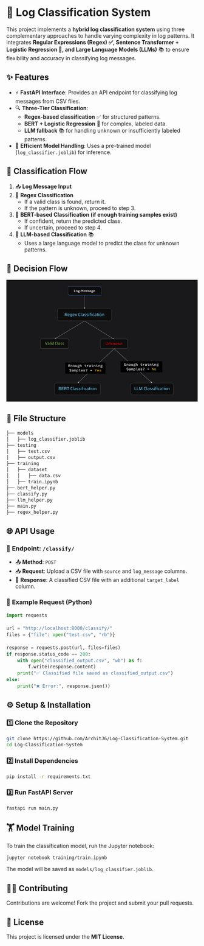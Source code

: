 # 🚀 Log Classification System  

This project implements a **hybrid log classification system** using three complementary approaches to handle varying complexity in log patterns. It integrates **Regular Expressions (Regex) ✅, Sentence Transformer + Logistic Regression 🤖, and Large Language Models (LLMs)** 📚 to ensure flexibility and accuracy in classifying log messages.  

## ✨ Features  

- ⚡ **FastAPI Interface**: Provides an API endpoint for classifying log messages from CSV files.  
- 🔍 **Three-Tier Classification**:  
  - **Regex-based classification** ✅ for structured patterns.  
  - **BERT + Logistic Regression** 🤖 for complex, labeled data.  
  - **LLM fallback** 📚 for handling unknown or insufficiently labeled patterns.  
- 📂 **Efficient Model Handling**: Uses a pre-trained model (`log_classifier.joblib`) for inference.  

## 🔄 Classification Flow  

1. 📥 **Log Message Input**  
2. 📝 **Regex Classification**  
   - If a valid class is found, return it.  
   - If the pattern is unknown, proceed to step 3.  
3. 🧠 **BERT-based Classification (if enough training samples exist)**  
   - If confident, return the predicted class.  
   - If uncertain, proceed to step 4.  
4. 🤯 **LLM-based Classification** 📚 
   - Uses a large language model to predict the class for unknown patterns.  

## 🎯 Decision Flow
![decision_flow](decision_flow.png)

## 📂 File Structure  

```
├── models  
│   ├── log_classifier.joblib  
├── testing  
│   ├── test.csv  
│   ├── output.csv  
├── training  
│   ├── dataset  
│   │   ├── data.csv  
│   ├── train.ipynb  
├── bert_helper.py  
├── classify.py  
├── llm_helper.py  
├── main.py  
├── regex_helper.py  
```

## 🌐 API Usage  

### 📌 **Endpoint: `/classify/`**  

- 📤 **Method**: `POST`  
- 📥 **Request**: Upload a CSV file with `source` and `log_message` columns.  
- 📄 **Response**: A classified CSV file with an additional `target_label` column.  

### 📌 **Example Request (Python)**  

```python
import requests

url = "http://localhost:8000/classify/"
files = {"file": open("test.csv", "rb")}

response = requests.post(url, files=files)
if response.status_code == 200:
    with open("classified_output.csv", "wb") as f:
        f.write(response.content)
    print("✅ Classified file saved as classified_output.csv")
else:
    print("❌ Error:", response.json())
```


## ⚙️ Setup & Installation  

### **1️⃣ Clone the Repository**  
```sh
git clone https://github.com/ArchitJ6/Log-Classification-System.git
cd Log-Classification-System
```

### **2️⃣ Install Dependencies**  
```sh
pip install -r requirements.txt
```

### **3️⃣ Run FastAPI Server**  
```sh
fastapi run main.py
```

## 🏋️ Model Training  

To train the classification model, run the Jupyter notebook:  

```sh
jupyter notebook training/train.ipynb
```

The model will be saved as `models/log_classifier.joblib`.

## 🧑‍💻 Contributing
Contributions are welcome! Fork the project and submit your pull requests.

## 📜 License
This project is licensed under the **MIT License**.